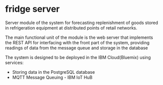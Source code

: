 # fridge server


Server module of the system for forecasting replenishment of goods stored in refrigeration equipment at distributed points of retail networks. 

The main functional unit of the module is the web server that implements the REST API for interfacing with the front part of the system, providing readings of data from the message queue and storage in the database

The system is designed to be deployed in the IBM Сloud(Bluemix) using services:

- Storing data in the PostgreSQL database
- MQTT Message Queuing - IBM IoT HuB
